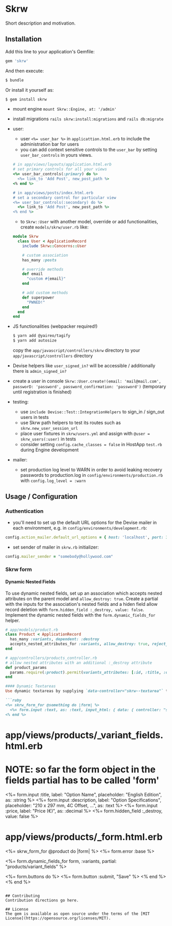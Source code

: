 # Skrw
Short description and motivation.

## Installation
Add this line to your application's Gemfile:

```ruby
gem 'skrw'
```

And then execute:
```bash
$ bundle
```

Or install it yourself as:
```bash
$ gem install skrw
```

- mount engine `mount Skrw::Engine, at: '/admin'`
- install migrations `rails skrw:install:migrations` and `rails db:migrate`
- user:
  - user `<%= user_bar %>` in `applicattion.html.erb` to include the administration bar for users
  - you can add context sensitive controls to the `user_bar` by setting `user_bar_controls` in yours views.
  ```ruby
  # in app/views/layouts/application.html.erb
  # set primary controls for all your views
  <%= user_bar_controls(:primary) do %>
    <%= link_to 'Add Post', new_post_path %>
  <% end %>

  # in app/views/posts/index.html.erb
  # set a secondary control for particular view
  <%= user_bar_controls(:secondary) do %>
    <%= link_to 'Add Post', new_post_path %>
  <% end %>
  ```
  - to `Skrw::User` with another model, override or add functionalities, create `models/skrw/user.rb` like:
  ```ruby
  module Skrw
    class User < ApplicationRecord
      include Skrw::Concerns::User

      # custom association
      has_many :posts

      # override methods
      def email
        "custom #{email}"
      end

      # add custom methods
      def superpower
        "PWNED!"
      end
    end
  end
  ```

- JS functionalities (webpacker required!)
  ```bash
  $ yarn add @yaireo/tagify
  $ yarn add autosize
  ```
  copy the `app/javascript/controllers/skrw` directory to your `app/javascript/controllers` directory
- Devise helpers like `user_signed_in?` will be accessible / additionally there is `admin_signed_in?`
- create a user in console `Skrw::User.create!(email: 'mail@mail.com', passworD: 'password', password_confirmation: 'password')` (temporary until registration is finished)
- testing:
  - use `include Devise::Test::IntegrationHelpers` to sign_in / sign_out users in tests
  - use Skrw path helpers to test its routes such as `skrw.new_user_session_url`
  - place user fixtures in `skrw/users.yml` and assign with `@user = skrw_users(:user)` in tests
  - consider setting `config.cache_classes = false` in HostApp `test.rb` during Engine development
- mailer:
  - set production log level to WARN in order to avoid leaking recovery passwords to production.log in `config/environments/production.rb` with `config.log_level = :warn`

## Usage / Configuration

### Authentication
- you'll need to set up the default URL options for the Devise mailer in each environment, e.g. in `config/environments/development.rb`:
```ruby
config.action_mailer.default_url_options = { host: 'localhost', port: 3000 }
```
- set sender of mailer in `skrw.rb` initializer:
```ruby
config.mailer_sender = "somebody@hollywood.com"
```

### Skrw form

#### Dynamic Nested Fields
To use dynamic nested fields, set up an association which accepts nested attributes on the parent model and `allow_destroy: true`. Create a partial with the inputs for the association's nested fields and a hiden field allow record deletion with `form.hidden_field :_destroy, value: false`. Implement the dynamic nested fields with the `form.dynamic_fields_for` helper.

```ruby
# app/models/product.rb
class Product < ApplicationRecord
  has_many :variants, dependent: :destroy
  accepts_nested_attributes_for :variants, allow_destroy: true, reject_if: :all_blank
end

# app/controllers/products_controller.rb
# allow nested attributes with an additional :_destroy attribute
def product_params
  params.require(:product).permit(variants_attributes: [:id, :title, :description, :price, :_destroy])
end

#### Dynamic Textareas
Use dynamic textareas by supplying `data-controller="skrw--textarea"` to your textarea.

```ruby
<%= skrw_form_for @something do |form| %>
  <%= form.input :text, as: :text, input_html: { data: { controller: "skrw--textarea" } } %><% end %>
<% end %>
```

# app/views/products/_variant_fields.html.erb
# NOTE: so far the form object in the fields partial has to be called 'form'
<%= form.input :title, label: "Option Name", placeholder: "English Edition", as: :string %>
<%= form.input :description, label: "Option Specifications", placeholder: "210 x 297 mm, 4C Offset, ...", as: :text %>
<%= form.input :price, label: "Price (€)", as: :decimal %>
<%= form.hidden_field :_destroy, value: false %>


# app/views/products/_form.html.erb
<%= skrw_form_for @product do |form| %>
  <%= form.error :base %>

  <%= form.dynamic_fields_for form, :variants, partial: "products/variant_fields" %>

  <%= form.buttons do %>
    <%= form.button :submit, "Save" %>
  <% end %>
<% end %>
```

## Contributing
Contribution directions go here.

## License
The gem is available as open source under the terms of the [MIT License](https://opensource.org/licenses/MIT).
